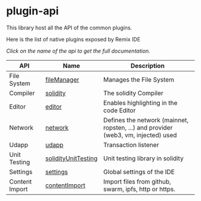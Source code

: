 # plugin-api

This library host all the API of the common plugins.

Here is the list of native plugins exposed by Remix IDE

_Click on the name of the api to get the full documentation._


|API            |Name                                 |Description |
|---------------|-------------------------------------|------------|
|File System    |[fileManager](./doc/file-system.md)  |Manages the File System
|Compiler       |[solidity](./doc/solidity.md)        |The solidity Compiler
|Editor         |[editor](./doc/editor.md)            |Enables highlighting in the code Editor
|Network        |[network](./doc/network.md)          |Defines the network (mainnet, ropsten, ...) and provider (web3, vm, injected) used
|Udapp          |[udapp](./doc/udapp.md)              |Transaction listener
|Unit Testing   |[solidityUnitTesting](./doc/unit-testing.md) |Unit testing library in solidity
|Settings       |[settings](./doc/settings.md)        |Global settings of the IDE
|Content Import |[contentImport](./doc/content-import.md) |Import files from  github, swarm, ipfs, http or https.

